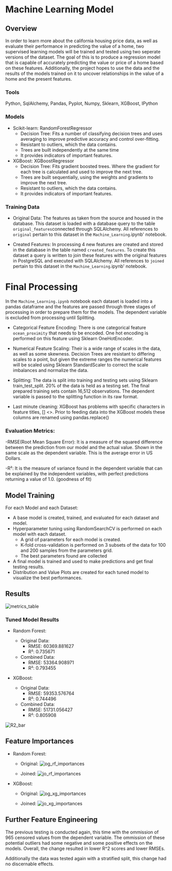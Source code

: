 # Machine Learning Model

## Overview
In order to learn more about the california housing price data, as well as evaluate their performance in predicting the value of a home, two supervised learning models will be trained and tested using two seperate versions of the dataset.
The goal of this is to produce a regression model that is capable of accurately predicting the value or price of a home based on these features. Additionally, the project hopes to use the data and the results of the models trained on it to uncover relationships in the value of a home and the present features. 

### Tools
Python, SqlAlchemy, Pandas, Pyplot, Numpy, Sklearn, XGBoost, IPython

### Models

- Scikit-learn: RandomForestRegressor
    - Decision Tree: Fits a number of classifying decision trees and uses averaging to improve predictive accuracy and control over-fitting.
    - Resistant to outliers, which the data contains.
    - Trees are built independently at the same time
    - It provides indicators of important features.
- XGBoost: XGBoostRegressor
    - Decision Tree: Fits gradient boosted trees. Where the gradient for each tree is calculated and used to improve the next tree.
    - Trees are built sequentially, using the weights and gradients to improve the next tree.
    - Resistant to outliers, which the data contains.
    - It provides indicators of important features.

### Training Data

- Original Data: The features as taken from the source and housed in the database. This dataset is loaded with a database query to the table `original_features`connected through SQLAlchemy. All references to `original` pertain to this dataset in the `Machine_Learning`.ipynb' notebook.

- Created Features: In processing 4 new features are created and stored in the database in the table named `created_features`. To create this dataset a query is written to join these features with the original features in  PostgreSQL and executed with SQLAlchemy. All references to `joined` pertain to this dataset in the `Machine_Learning`.ipynb' notebook.

# Final Processing
In the `Machine_Learning.ipynb` notebook each dataset is loaded into a pandas dataframe and the features are passed through three stages of processing in order to prepare them for the models. The dependent variable is excluded from processing until Splitting.

- Categorical Feature Encoding: There is one categorical feature `ocean_proximity` that needs to be encoded. One hot encoding is performed on this feature using Sklearn OneHotEncoder.

- Numerical Feature Scaling: Their is a wide range of scales in the data, as well as some skewness. Decision Trees are resistant to differing scales to a point, but given the extreme ranges the numerical features will be scaled using Sklearn StandardScaler to correct the scale imbalances and normalize the data.

- Splitting: The data is split into training and testing sets using Sklearn train_test_split. 20% of the data is held as a testing set. The final prepared training sets contain 16,512 observations. The dependent variable is passed to the splitting function in its raw format. 

- Last minute cleaning: XGBoost has problems with specific characters in feature titles, [] <>. Prior to feeding data into the XGBoost models these columns are renamed using pandas.replace()

### Evaluation Metrics:

-RMSE(Root Mean Square Error): It is a measure of the squared difference between the prediction from our model and the actual value. Shown in the same scale as the dependent variable. This is the average error in US Dollars.

-R²: It is the measure of variance found in the dependent variable that can be explained by the independent variables, with perfect predictions returning a value of 1.0. (goodness of fit) 

## Model Training
For each Model and each Dataset:
- A base model is created, trained, and evaluated for each dataset and model.
- Hyperparameter tuning using RandomSearchCV is performed on each model with each dataset.
    - A grid of parameters for each model is created.
    - K-fold cross-validation is performed on 3 subsets of the data for 100 and 200 samples from the parameters grid.
    - The best parameters found are collected
- A final model is trained and used to make predictions and get final testing results.
- Distribution and Value Plots are created for each tuned model to visualize the best performances.


## Results

![metrics_table](https://github.com/TBrickey/Project_One/blob/Jacob/MachineLearning/Resources/metrics_table.png)

### Tuned Model Results
- Random Forest:
    - Original Data:
        - RMSE: 60369.881627
        - R²: 0.735671
    - Combined Data:
        - RMSE: 53364.908971
        - R²: 0.793455

- XGBoost:
    - Original Data:
        - RMSE: 59353.576764
        - R²: 0.744496
    - Combined Data:
        - RMSE: 51731.056427
        - R²: 0.805908

![R2_bar](https://github.com/TBrickey/Project_One/blob/Jacob/MachineLearning/Resources/R2_bar.png)

## Feature Importances

- Random Forest:
    - Original:
    ![og_rf_importances](https://github.com/TBrickey/Project_One/blob/Jacob/MachineLearning/Resources/og_rf_importances.png)

    - Joined:
    ![jo_rf_importances](https://github.com/TBrickey/Project_One/blob/Jacob/MachineLearning/Resources/jo_rf_importances.png)

- XGBoost:
    - Original:
    ![og_xg_importances](https://github.com/TBrickey/Project_One/blob/Jacob/MachineLearning/Resources/og_xg_importances.png)

    - Joined:
    ![jo_xg_importances](https://github.com/TBrickey/Project_One/blob/Jacob/MachineLearning/Resources/jo_xg_importances.png)


## Further Feature Engineering

The previous testing is conducted again, this time with the ommission of 965 censored values from the dependent variable. The ommission of these potential outliers had some negative and some positive effects on the models. Overall, the change resulted in lower R^2 scores and lower RMSEs.

Additionally the data was tested again with a stratified split, this change had no discernable effects.



